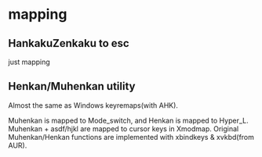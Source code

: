 # mapping
## HankakuZenkaku to esc
just mapping

## Henkan/Muhenkan utility
Almost the same as Windows keyremaps(with AHK).

Muhenkan is mapped to Mode\_switch, and Henkan is mapped to Hyper\_L.
Muhenkan + asdf/hjkl are mapped to cursor keys in Xmodmap.
Original Muhenkan/Henkan functions are implemented with xbindkeys & xvkbd(from AUR).

